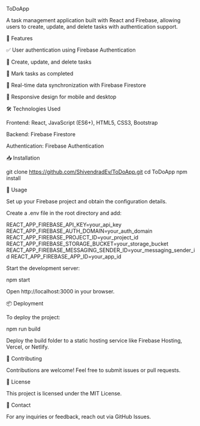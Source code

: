 ToDoApp

A task management application built with React and Firebase, allowing users to create, update, and delete tasks with authentication support.

🚀 Features

✅ User authentication using Firebase Authentication

📝 Create, update, and delete tasks

📌 Mark tasks as completed

🔄 Real-time data synchronization with Firebase Firestore

📱 Responsive design for mobile and desktop

🛠 Technologies Used

Frontend: React, JavaScript (ES6+), HTML5, CSS3, Bootstrap

Backend: Firebase Firestore

Authentication: Firebase Authentication

📥 Installation

git clone https://github.com/ShivendradEv/ToDoApp.git
cd ToDoApp
npm install

🚀 Usage

Set up your Firebase project and obtain the configuration details.

Create a .env file in the root directory and add:

REACT_APP_FIREBASE_API_KEY=your_api_key
REACT_APP_FIREBASE_AUTH_DOMAIN=your_auth_domain
REACT_APP_FIREBASE_PROJECT_ID=your_project_id
REACT_APP_FIREBASE_STORAGE_BUCKET=your_storage_bucket
REACT_APP_FIREBASE_MESSAGING_SENDER_ID=your_messaging_sender_id
REACT_APP_FIREBASE_APP_ID=your_app_id

Start the development server:

npm start

Open http://localhost:3000 in your browser.

📦 Deployment

To deploy the project:

npm run build

Deploy the build folder to a static hosting service like Firebase Hosting, Vercel, or Netlify.

🤝 Contributing

Contributions are welcome! Feel free to submit issues or pull requests.

📜 License

This project is licensed under the MIT License.

📧 Contact

For any inquiries or feedback, reach out via GitHub Issues.